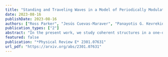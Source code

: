 ```yaml
---
title: "Standing and Traveling Waves in a Model of Periodically Modulated One-dimensional Waveguide Arrays"
date: 2023-08-16
publishDate: 2023-08-16
authors: ["Ross Parker", "Jesús Cuevas-Maraver", "Panayotis G. Kevrekidis", "Alejandro Aceves"]
publication_types: ["2"]
abstract: "In the present work, we study coherent structures in a one-dimensional discrete nonlinear Schrödinger lattice in which the coupling between waveguides is periodically modulated. Numerical experiments with single-site initial conditions show that, depending on the power, the system exhibits two fundamentally different behaviors. At low power, initial conditions with intensity concentrated in a single site give rise to transport, with the energy moving unidirectionally along the lattice, whereas high power initial conditions yield stationary solutions. We explain these two behaviors, as well as the nature of the transition between the two regimes, by analyzing a simpler model where the couplings between waveguides are given by step functions. In this case, we numerically construct both stationary and moving coherent structures, which are solutions reproducing themselves exactly after an integer multiple of the coupling period. For the stationary solutions, which are true periodic orbits, we use Floquet analysis to determine the parameter regime for which they are spectrally stable. Typically, the traveling solutions are characterized by having small-amplitude, oscillatory tails, although we identify a set of parameters for which these tails disappear. These parameters turn out to be independent of the lattice size, and our simulations suggest that for these parameters, numerically exact traveling solutions are stable."
featured: false
publication: "*Physical Review E* 2301.07631"
url_pdf: "https://arxiv.org/abs/2301.07631"
---
```

 
